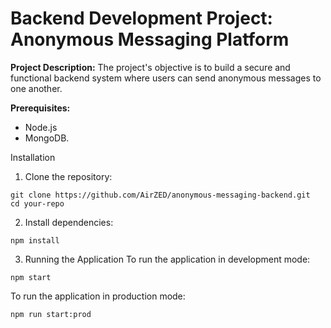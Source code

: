 # Backend Development Project: Anonymous Messaging Platform


**Project Description:**
The project's objective is to build a secure and functional backend system where users can send anonymous messages to one another.


**Prerequisites:**
-  Node.js
-  MongoDB.

Installation
1. Clone the repository:

```
git clone https://github.com/AirZED/anonymous-messaging-backend.git
cd your-repo
```


2. Install dependencies:

```
npm install
```


3. Running the Application
To run the application in development mode:

```
npm start
```

To run the application in production mode:

```
npm run start:prod
```
